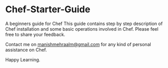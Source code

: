 # Chef-Starter-Guide
A beginners guide for Chef
This guide contains step by step description of Chef installation and some basic operations involved in Chef. Please feel free to share your feedback.

Contact me on manishmehraalm@gmail.com for any kind of personal assistance on Chef.

Happy Learning.
